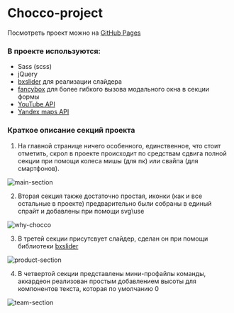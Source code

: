 # Chocco-project

Посмотреть проект можно на [GitHub Pages](https://moradell.github.io/chocco-project/)

### В проекте используются:
* Sass (scss)
* jQuery 
* [bxslider](https://bxslider.com/) для реализации слайдера
* [fancybox](https://www.fancyapps.com/fancybox/3/) для более гибкого вызова модального окна в секции формы
* [YouTube API](https://developers.google.com/youtube)
* [Yandex maps API](https://yandex.ru/dev/maps/)


### Краткое описание секций проекта

1. На главной странице ничего особенного, единственное, что стоит отметить, скрол в проекте происходит по средствам сдвига полной секции при помощи колеса мишы (для пк) или свайпа (для смартфонов).

![main-section](https://user-images.githubusercontent.com/29666697/113995883-fdc69400-9899-11eb-83a9-57b129da6b55.png)

2. Вторая секция также достаточно простая, иконки (как и все остальные в проекте) предварительно были собраны в единый спрайт и добавлены при помощи svg\use

![why-chocco](https://user-images.githubusercontent.com/29666697/113996718-c60c1c00-989a-11eb-82f2-fa8634f65a20.png)

3. В третей секции присутсвует слайдер, сделан он при помощи библиотеки [bxslider](https://bxslider.com/) 

![product-section](https://user-images.githubusercontent.com/29666697/113997347-63675000-989b-11eb-9ad4-7b6d263a6ab4.png)

4. В четвертой секции представлены мини-профайлы команды, аккардеон реализован простым добавлением высоты для компонентов текста, которая по умолчанию 0

![team-section](https://user-images.githubusercontent.com/29666697/113998335-51d27800-989c-11eb-9bcc-600203080689.png)
